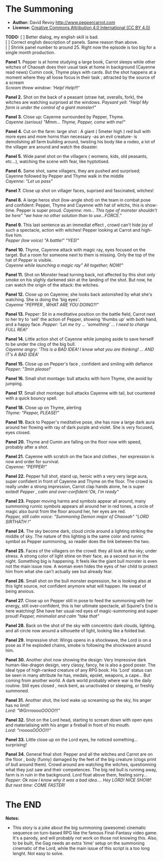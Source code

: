 The Summoning
=============

* **Author:** David Revoy <http://www.peppercarrot.com>
* **License:** [Creative Commons Attribution 4.0 International (CC BY 4.0)](https://creativecommons.org/licenses/by/4.0/)

**TODO:** 
[ ] Better dialog, my english skill is bad.  
[ ] Correct english description of panels. Same reason than above.  
[ ] Shrink panel number to around 25. Right now the episode is too big for a single month production.  


**Panel 1.** Pepper is at home studying a large book, Carrot sleeps while other witches of Chaosah does their usual task at home in background (Cayenne read news) Cumin cook, Thyme plays with cards. But the shot happens at a moment where they all loose focus in their task ; attracted by the source of a scream  
_Scream threw window: 'Help! Help!!!'_

**Panel 2.** Shot on the back of a peasant (straw hat, overalls, fork), the witches are watching surprised at the windows.
_Paysant yell: "Help! My farm is under the control of a giant monster!"_

**Panel 3.** Close up: Cayenne surrounded by Pepper, Thyme.  
_Cayenne (serious) "Mmm... Thyme, Pepper, come with me!"_

**Panel 4.**  Cut on the farm: large shot : A giant ( 5meter high ) red bull with more eyes and more horns than necessary -as an evil creature- is demolishing all farm building around, twisting his body like a rodeo, a lot of the villager are around and watch the disaster.

**Panel 5.** Wide panel shot on the villagers ( womens, kids, old peasants, etc...), watching the scene with fear, like hyptotised.

**Panel 6.** Same shot, same villagers, they are pushed and surprised; Cayenne followed by Pepper and Thyme walk in the middle  
_Cayenne: "Let us pass"_

**Panel 7.** Close up shot on villager faces, suprised and fascinated, witches! 

**Panel 8.** A large heros shot (low-angle shot) on the team in combat pose and confident: Pepper, Thyme and Cayenne with hat of witchs, this is show-time. Pepper is super proud. 
_Cayenne: mm... This type of monster shouldn't be here" "we have no other solution than to use...FORCE."_

**Panel 9.** This last sentence as an immediat effect , crowd can't hide joy of such a spectacle, action with witches! Pepper looking at Carrot and high-five him.  
_Pepper (low voice) "A battle!" "YES!"_
 
**Panel 10.** Thyme, Cayenne attack with magic ray, eyes focused on the target. But a room for someone next to them is missing. Only the top of the hat of Pepper is visible.    
_Cayenne while launching a magic ray" All together; NOW!"_

**Panel 11.** Shot on Monster head turning back,  not affected by this shot only smoke on his slighly darkened skin at the landing of the shot. But now, he can watch the origin of the attack: the witches.  
 
**Panel 12.** Close up on Cayenne; she looks back astonished by what she's watching. She is doing the 'big eyes'.  
_Cayenne "PEPPER , WHAT ARE YOU DOING?!"_

**Panel 13.** Pepper: Sit in a meditative position on the battle field, Carrot next to her try to 'sell' the action of Pepper, showing 'thumbs up' with both hand, and a happy face.
_Pepper: 'Let me try ... 'something' ... I need to charge FULL REA!'_

**Panel 14.** Little action shot of Cayenne while jumping aside to save herself to be under the clog of the big bull.  
_Cayenne angry: 'This is a BAD IDEA! I know what you are thinking! ... AND IT's A BAD IDEA'_

**Panel 15.** Close up on Pepper's face , confident and smiling with defiance 
_Pepper: "3min please!'_

**Panel 16.** Small shot montage: bull attacks with horn Thyme, she avoid by jumping.  

**Panel 17.** Small shot montage: bull attacks Cayenne with tail, but countered with a quick bouncy spell.  

**Panel 18.** Close up on Thyme, alerting  
_Thyme: "Pepper,  PLEASE!"_

**Panel 19.** Back to Pepper's meditative pose, she has now a large dark aura around her flowing with ray of dark purple and violet. She is very focused, eyes closed.

**Panel 20.** Thyme and Cumin are falling on the floor now with speed, probably after a shot.

**Panel 21.** Cayenne with scratch on the face and clothes , her expression is now and order for survival.  
_Cayenne: "PEPPER!"_ 

**Panel 22.** Pepper full shot, stand up, heroic with a very very large aura, super confident in front of Cayenne and Thyme on the floor. The crowd is really under a strong impression, Carrot clap hands alone, he is super exited! 
_Pepper , calm and over-confident:'Ok, I'm ready"_

**Panel 23.** Pepper moving harms and symbols appear all around, many summoning runnic symbols appears all around her in red tones, a circle of magic also burst from the floor around her, her eyes are red.  
_Pepper, still calm voice: "Summoning Demon major of Chaosah" "LORD SIRTHATH !"_

**Panel 24.** The sky become dark, cloud circle around a lighting striking the middle of sky. The nature of this lighting is the same color and runnic symbol as Pepper summoning, so reader does the link between the two.   

**Panel 25.** Faces of the villagers on the crowd: they all look at the sky; under stress. A strong color of light shine on their face, as a second sun in the night. Something big is happening. It feels like the giant bull monster is even not the main issue now. A woman even hides the eyes of her child to protect him from what she can't actually see but already fear.   

**Panel 26.** Small shot on the bull monster expression, he is looking also at this light source, not confident anymore what will happen. He sweat of being anxious.

**Panel 27.** Close up on Pepper still in pose to feed the summoning with her energy, still over-confident, this is her ultimate spectacle, all Squirel's End is here watching! She have her usual red eyes of magic-summoning and super proud! 
_Pepper, minimalist and calm "take that"_

**Panel 28.** Back on the shot of the sky with concentric dark clouds, lighting, and all circle now around a silhouette of light, looking like a folded bat. 

**Panel 29.** Impressive shot: Wings opens in a shockwave, the Lord is on a pose as if he exploded chains, smoke is following the shockwave around him.  

**Panel 30.** Another shot now showing the design: Very Impressive dark human-like-dragon design, very classy, fancy, he is also a good poser. The ideal type of high-ranked creature of any RPG book. His 'Lord' status can be seen in many attribute he has, medals, epolet, weapons, a cape... But coming from another world. A dark world probably where war is the daily routine. Still eyes closed , neck bent, as unactivated or sleeping, or freshly summoned.

**Panel 31.** Another shot, the lord wake up screaming up the sky, his anger has no limit!  
_Lord: "WGrrrooooOOOO!!!"_

**Panel 32.** Shot on the Lord head, starting to scream down with open eyes and materialising with his anger a fireball in front of his mouth.  
_Lord: "rrooooOOOO!!!"_

**Panel 33.** Little close up on the Lord eyes, he noticed something... surprising!

**Panel 34.** General final shot: Pepper and all the witches and Carrot are on the floor , body (funny) damaged by the feet of the big creature (clogs print of bull around them). Crowd around are watching the witches, questionning what they just saw and their competences. The big red bull is running away, farm is in ruin in the background. Lord float above them, feeling sorry...  
_Pepper: Ok now I know why it was a bad idea.... Hey LORD! NICE SHOW! But next time: COME FASTER!_

# The END

**Notes:**
- This story is a joke about the big summoning (awesome) cinematic sequence on turn-based RPG like the famous Final-Fantasy video game. It's a parody, and will probably not work on those not knowing this. Also, to be built, the Gag needs an extra 'time' setup on the summoning cinematic of the Lord, while the main issue of this script is a too long lenght. Not easy to solve. 
